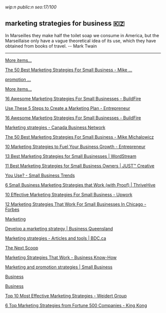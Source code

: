###### wip:n public:n seo:17/100

## marketing strategies for business :kazakhstan:

In Marseilles they make half the toilet soap we consume in America, but
the Marseillaise only have a vague theoretical idea of its use, which they
have obtained from books of travel.
		-- Mark Twain


----------


[More items... ](https://www.mikemichalowicz.com/the-50-best-marketing-strategies-for-small-business/)

[      The 50 Best Marketing Strategies For Small Business - Mike ... ](https://www.mikemichalowicz.com/the-50-best-marketing-strategies-for-small-business/)

[      promotion ... ](https://www.marsdd.com/mars-library/the-marketing-mix-in-marketing-strategy-product-price-place-and-promotion/)

[More items... ](https://buildfire.com/marketing-strategies-for-small-businesses/)

[      16 Awesome Marketing Strategies For Small Businesses - BuildFire ](https://buildfire.com/marketing-strategies-for-small-businesses/)

[      Use These 5 Steps to Create a Marketing Plan - Entrepreneur ](https://www.entrepreneur.com/slideshow/299487)

[16 Awesome Marketing Strategies For Small Businesses - BuildFire ](http://buildfire.com/marketing-strategies-for-small-businesses/)

[Marketing strategies - Canada Business Network ](http://canadabusiness.ca/managing-your-business/marketing-and-sales/marketing-basics/marketing-strategies/)

[The 50 Best Marketing Strategies For Small Business - Mike Michalowicz ](http://www.mikemichalowicz.com/the-50-best-marketing-strategies-for-small-business/)

[10 Marketing Strategies to Fuel Your Business Growth - Entrepreneur ](http://www.entrepreneur.com/amphtml/299335)

[13 Best Marketing Strategies for Small Businesses | WordStream ](http://www.wordstream.com/blog/ws/2016/06/23/small-business-strategies)

[11 Best Marketing Strategies for Small Business Owners | JUST™ Creative ](http://justcreative.com/2018/06/06/marketing-strategies-small-business/)

[You Use? - Small Business Trends ](http://smallbiztrends.com/2017/07/types-of-marketing-strategies-small-business.html)

[6 Small Business Marketing Strategies that Work (with Proof) | ThriveHive ](http://thrivehive.com/small-business-marketing-strategies-that-work/)

[10 Effective Marketing Strategies For Small Business - Upwork ](http://www.upwork.com/hiring/for-clients/10-most-effective-marketing-strategies-for-small-business/)

[12 Marketing Strategies That Work For Small Businesses In Chicago - Forbes ](http://www.forbes.com/sites/forbeschicagocouncil/2018/05/23/12-marketing-strategies-that-work-for-small-businesses-in-chicago/amp/)

[Marketing ](http://www.ducttapemarketing.com/strategy-tactics/amp/)

[Develop a marketing strategy | Business Queensland ](http://www.business.qld.gov.au/running-business/marketing-sales/marketing-promotion/strategy)

[Marketing strategies - Articles and tools | BDC.ca ](http://www.bdc.ca/en/articles-tools/marketing-sales-export/marketing/pages/default.aspx)

[The Next Scoop ](http://thenextscoop.com/marketing-strategies-help-small-business-successful/amp/)

[Marketing Strategies That Work - Business Know-How ](http://www.businessknowhow.com/marketing/strategies.htm)

[Marketing and promotion strategies | Small Business ](http://www.smallbusiness.wa.gov.au/business-advice/marketing/marketing-and-promotion-strategies)

[Business ](http://www.thebalancesmb.com/business-marketing-strategies-2948337)

[Business ](http://www.thebalancesmb.com/low-cost-marketing-ideas-2948325)

[Top 10 Most Effective Marketing Strategies - Weidert Group ](http://www.weidert.com/whole_brain_marketing_blog/bid/108524/top-10-most-effective-marketing-strategies?hs_amp=true)

[6 Top Marketing Strategies from Fortune 500 Companies - King Kong ](http://kingkong.com.au/6-top-marketing-strategies-from-fortune-500-companies/)


